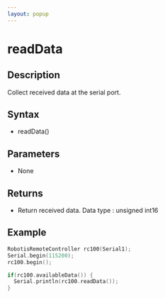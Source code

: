 ```yaml
---
layout: popup
---
```


# readData

## Description

Collect received data at the serial port.

## Syntax

- readData()

## Parameters

- None

## Returns

- Return received data. Data type : unsigned int16

## Example

```c++
RobotisRemoteController rc100(Serial1);
Serial.begin(115200);
rc100.begin();

if(rc100.availableData()) {
  Serial.println(rc100.readData());
}
```
